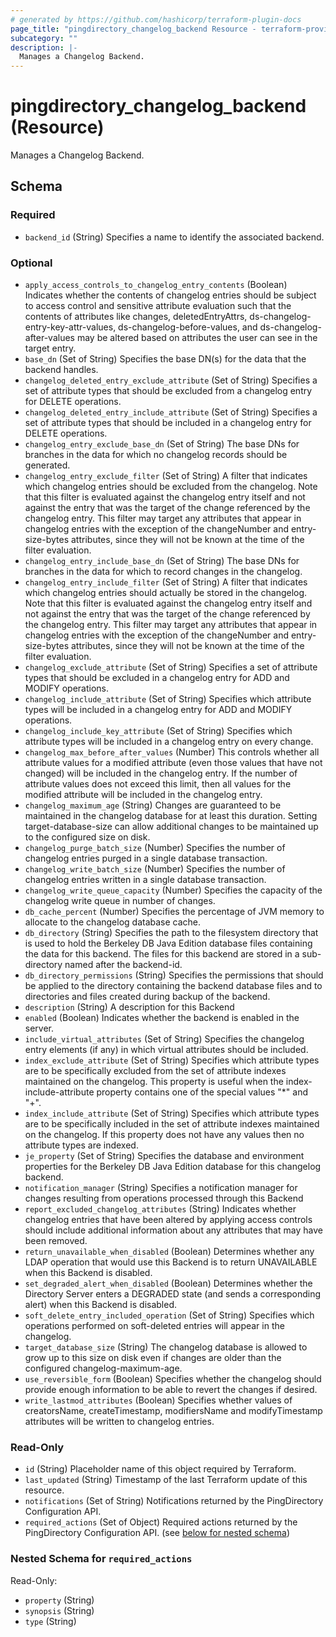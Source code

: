 ```yaml
---
# generated by https://github.com/hashicorp/terraform-plugin-docs
page_title: "pingdirectory_changelog_backend Resource - terraform-provider-pingdirectory"
subcategory: ""
description: |-
  Manages a Changelog Backend.
---
```


# pingdirectory_changelog_backend (Resource)

Manages a Changelog Backend.



<!-- schema generated by tfplugindocs -->
## Schema

### Required

- `backend_id` (String) Specifies a name to identify the associated backend.

### Optional

- `apply_access_controls_to_changelog_entry_contents` (Boolean) Indicates whether the contents of changelog entries should be subject to access control and sensitive attribute evaluation such that the contents of attributes like changes, deletedEntryAttrs, ds-changelog-entry-key-attr-values, ds-changelog-before-values, and ds-changelog-after-values may be altered based on attributes the user can see in the target entry.
- `base_dn` (Set of String) Specifies the base DN(s) for the data that the backend handles.
- `changelog_deleted_entry_exclude_attribute` (Set of String) Specifies a set of attribute types that should be excluded from a changelog entry for DELETE operations.
- `changelog_deleted_entry_include_attribute` (Set of String) Specifies a set of attribute types that should be included in a changelog entry for DELETE operations.
- `changelog_entry_exclude_base_dn` (Set of String) The base DNs for branches in the data for which no changelog records should be generated.
- `changelog_entry_exclude_filter` (Set of String) A filter that indicates which changelog entries should be excluded from the changelog. Note that this filter is evaluated against the changelog entry itself and not against the entry that was the target of the change referenced by the changelog entry. This filter may target any attributes that appear in changelog entries with the exception of the changeNumber and entry-size-bytes attributes, since they will not be known at the time of the filter evaluation.
- `changelog_entry_include_base_dn` (Set of String) The base DNs for branches in the data for which to record changes in the changelog.
- `changelog_entry_include_filter` (Set of String) A filter that indicates which changelog entries should actually be stored in the changelog. Note that this filter is evaluated against the changelog entry itself and not against the entry that was the target of the change referenced by the changelog entry. This filter may target any attributes that appear in changelog entries with the exception of the changeNumber and entry-size-bytes attributes, since they will not be known at the time of the filter evaluation.
- `changelog_exclude_attribute` (Set of String) Specifies a set of attribute types that should be excluded in a changelog entry for ADD and MODIFY operations.
- `changelog_include_attribute` (Set of String) Specifies which attribute types will be included in a changelog entry for ADD and MODIFY operations.
- `changelog_include_key_attribute` (Set of String) Specifies which attribute types will be included in a changelog entry on every change.
- `changelog_max_before_after_values` (Number) This controls whether all attribute values for a modified attribute (even those values that have not changed) will be included in the changelog entry. If the number of attribute values does not exceed this limit, then all values for the modified attribute will be included in the changelog entry.
- `changelog_maximum_age` (String) Changes are guaranteed to be maintained in the changelog database for at least this duration. Setting target-database-size can allow additional changes to be maintained up to the configured size on disk.
- `changelog_purge_batch_size` (Number) Specifies the number of changelog entries purged in a single database transaction.
- `changelog_write_batch_size` (Number) Specifies the number of changelog entries written in a single database transaction.
- `changelog_write_queue_capacity` (Number) Specifies the capacity of the changelog write queue in number of changes.
- `db_cache_percent` (Number) Specifies the percentage of JVM memory to allocate to the changelog database cache.
- `db_directory` (String) Specifies the path to the filesystem directory that is used to hold the Berkeley DB Java Edition database files containing the data for this backend. The files for this backend are stored in a sub-directory named after the backend-id.
- `db_directory_permissions` (String) Specifies the permissions that should be applied to the directory containing the backend database files and to directories and files created during backup of the backend.
- `description` (String) A description for this Backend
- `enabled` (Boolean) Indicates whether the backend is enabled in the server.
- `include_virtual_attributes` (Set of String) Specifies the changelog entry elements (if any) in which virtual attributes should be included.
- `index_exclude_attribute` (Set of String) Specifies which attribute types are to be specifically excluded from the set of attribute indexes maintained on the changelog. This property is useful when the index-include-attribute property contains one of the special values "*" and "+".
- `index_include_attribute` (Set of String) Specifies which attribute types are to be specifically included in the set of attribute indexes maintained on the changelog. If this property does not have any values then no attribute types are indexed.
- `je_property` (Set of String) Specifies the database and environment properties for the Berkeley DB Java Edition database for this changelog backend.
- `notification_manager` (String) Specifies a notification manager for changes resulting from operations processed through this Backend
- `report_excluded_changelog_attributes` (String) Indicates whether changelog entries that have been altered by applying access controls should include additional information about any attributes that may have been removed.
- `return_unavailable_when_disabled` (Boolean) Determines whether any LDAP operation that would use this Backend is to return UNAVAILABLE when this Backend is disabled.
- `set_degraded_alert_when_disabled` (Boolean) Determines whether the Directory Server enters a DEGRADED state (and sends a corresponding alert) when this Backend is disabled.
- `soft_delete_entry_included_operation` (Set of String) Specifies which operations performed on soft-deleted entries will appear in the changelog.
- `target_database_size` (String) The changelog database is allowed to grow up to this size on disk even if changes are older than the configured changelog-maximum-age.
- `use_reversible_form` (Boolean) Specifies whether the changelog should provide enough information to be able to revert the changes if desired.
- `write_lastmod_attributes` (Boolean) Specifies whether values of creatorsName, createTimestamp, modifiersName and modifyTimestamp attributes will be written to changelog entries.

### Read-Only

- `id` (String) Placeholder name of this object required by Terraform.
- `last_updated` (String) Timestamp of the last Terraform update of this resource.
- `notifications` (Set of String) Notifications returned by the PingDirectory Configuration API.
- `required_actions` (Set of Object) Required actions returned by the PingDirectory Configuration API. (see [below for nested schema](#nestedatt--required_actions))

<a id="nestedatt--required_actions"></a>
### Nested Schema for `required_actions`

Read-Only:

- `property` (String)
- `synopsis` (String)
- `type` (String)


